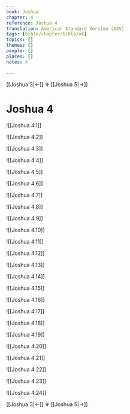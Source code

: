```yaml
---
book: Joshua
chapter: 4
reference: Joshua 4
translation: American Standard Version (ASV)
tags: [bible/chapter/bible/ot]
topics: []
themes: []
people: []
places: []
notes: >
  
---
```


[[Joshua 3|<-]] ✞ [[Joshua 5|->]]

# Joshua 4

![[Joshua 4.1]]

![[Joshua 4.2]]

![[Joshua 4.3]]

![[Joshua 4.4]]

![[Joshua 4.5]]

![[Joshua 4.6]]

![[Joshua 4.7]]

![[Joshua 4.8]]

![[Joshua 4.9]]

![[Joshua 4.10]]

![[Joshua 4.11]]

![[Joshua 4.12]]

![[Joshua 4.13]]

![[Joshua 4.14]]

![[Joshua 4.15]]

![[Joshua 4.16]]

![[Joshua 4.17]]

![[Joshua 4.18]]

![[Joshua 4.19]]

![[Joshua 4.20]]

![[Joshua 4.21]]

![[Joshua 4.22]]

![[Joshua 4.23]]

![[Joshua 4.24]]

[[Joshua 3|<-]] ✞ [[Joshua 5|->]]

